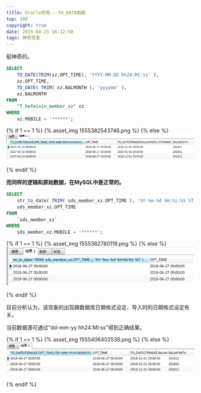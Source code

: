 ```yaml
---
title: Oracle奇观---TO_DATA函数
top: 100
copyright: true
date: 2019-04-25 16:12:50
tags: 神奇现象
---
```


挺神奇的。

<!--more-->

```sql
SELECT
	TO_DATE(TRIM(xz.OPT_TIME), 'YYYY-MM-DD hh24:MI:ss' ),
	xz.OPT_TIME,
	TO_DATE( TRIM( xz.BALMONTH ), 'yyyymm' ),
	xz.BALMONTH 
FROM
	"T_hefeixin_member_xz" xz
WHERE
	xz.MOBILE = '******';
```

{% if 1 == 1 %}
  {% asset_img 1555382543746.png %}
{% else %}
  ![](./Oracle奇观-TO-DATA函数/1555382543746.png)

{% endif %}



**而同样的逻辑和原始数据，在MySQL中是正常的。**

```sql
SELECT
	str_to_date( TRIM( sds_member_xz.OPT_TIME ), '%Y-%m-%d %H:%i:%S %T' ),
	sds_member_xz.OPT_TIME 
FROM
	`sds_member_xz` 
WHERE
	sds_member_xz.MOBILE = '******';
```

{% if 1 == 1 %}
  {% asset_img 1555382780119.png %}
{% else %}
  ![](Oracle%E5%A5%87%E8%A7%82-TO-DATA%E5%87%BD%E6%95%B0/1555382780119.png)

{% endif %}

目前分析认为，该现象的出现跟数据库日期格式设定、导入时的日期格式设定有关。

当前数据源可通过"dd-mm-yy hh24:MI:ss"得到正确结果。

{% if 1 == 1 %}
  {% asset_img 1555406402536.png %}
{% else %}
  ![](Oracle%E5%A5%87%E8%A7%82-TO-DATA%E5%87%BD%E6%95%B0/1555406402536.png)

{% endif %}